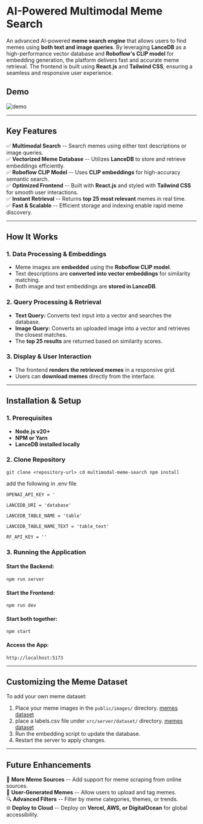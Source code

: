 **AI-Powered Multimodal Meme Search**
=====================================

An advanced AI-powered **meme search engine** that allows users to find memes using **both text and image queries**. By leveraging **LanceDB** as a high-performance vector database and **Roboflow's CLIP model** for embedding generation, the platform delivers fast and accurate meme retrieval. The frontend is built using **React.js** and **Tailwind CSS**, ensuring a seamless and responsive user experience.

**Demo**
--------

![demo](./public/assets/AI-powered-multimodal-meme-search.gif)

* * *


**Key Features**
----------------

✅ **Multimodal Search** -- Search memes using either text descriptions or image queries.\
✅ **Vectorized Meme Database** -- Utilizes **LanceDB** to store and retrieve embeddings efficiently.\
✅ **Roboflow CLIP Model** -- Uses **CLIP embeddings** for high-accuracy semantic search.\
✅ **Optimized Frontend** -- Built with **React.js** and styled with **Tailwind CSS** for smooth user interactions.\
✅ **Instant Retrieval** -- Returns **top 25 most relevant** memes in real time.\
✅ **Fast & Scalable** -- Efficient storage and indexing enable rapid meme discovery.

* * * * *

**How It Works**
----------------

### **1\. Data Processing & Embeddings**

-   Meme images are **embedded** using the **Roboflow CLIP model**.
-   Text descriptions are **converted into vector embeddings** for similarity matching.
-   Both image and text embeddings are **stored in LanceDB**.

### **2\. Query Processing & Retrieval**

-   **Text Query:** Converts text input into a vector and searches the database.
-   **Image Query:** Converts an uploaded image into a vector and retrieves the closest matches.
-   The **top 25 results** are returned based on similarity scores.

### **3\. Display & User Interaction**

-   The frontend **renders the retrieved memes** in a responsive grid.
-   Users can **download memes** directly from the interface.

* * * * *

**Installation & Setup**
------------------------

### **1\. Prerequisites**

-   **Node.js v20+**
-   **NPM or Yarn**
-   **LanceDB installed locally**

### **2\. Clone Repository**

`git clone <repository-url>
cd multimodal-meme-search
npm install`

add the following in .env file

`OPENAI_API_KEY = '`

`LANCEDB_URI = 'database'`

`LANCEDB_TABLE_NAME = 'table'`

`LANCEDB_TABLE_NAME_TEXT = 'table_text'`

`RF_API_KEY = ''`

### **3\. Running the Application**

#### Start the Backend:

`npm run server`

#### Start the Frontend:

`npm run dev`

#### Start both together:
 
 `npm start`


#### Access the App:

`http://localhost:5173`

* * * * *

**Customizing the Meme Dataset**
--------------------------------

To add your own meme dataset:

1.  Place your meme images in the `public/images/` directory. [memes dataset](https://www.kaggle.com/datasets/hammadjavaid/6992-labeled-meme-images-dataset)
2.  place a labels.csv file under  `src/server/dataset/` directory.  [memes dataset](https://www.kaggle.com/datasets/hammadjavaid/6992-labeled-meme-images-dataset)
3.  Run the embedding script to update the database.
4.  Restart the server to apply changes.

* * * * *

**Future Enhancements**
-----------------------

🚀 **More Meme Sources** -- Add support for meme scraping from online sources.\
📸 **User-Generated Memes** -- Allow users to upload and tag memes.\
🔍 **Advanced Filters** -- Filter by meme categories, themes, or trends.\
🌐 **Deploy to Cloud** -- Deploy on **Vercel, AWS, or DigitalOcean** for global accessibility.
